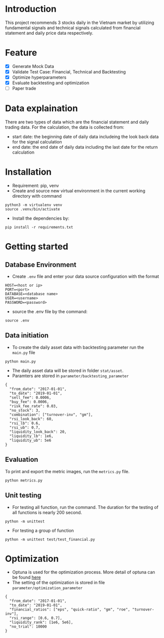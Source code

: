 # Introduction
This project recommends 3 stocks daily in the Vietnam market by utilizing fundamental signals and technical signals calculated from financial statement and daily price data respectively.

# Feature
- [x] Generate Mock Data
- [x] Validate Test Case: Financial, Technical and Backtesting
- [x] Optimize hyperparameters
- [x] Evaluate backtesting and optimization
- [ ] Paper trade

# Data explaination
There are two types of data which are the financial statement and daily trading data. For the calculation, the data is collected from:
- start date: the beginning date of daily data includeing the look back data for the signal calculation
- end date: the end date of daily data including the last date for the return calculation
# Installation
- Requirement: pip, venv
- Create and source new virtual environment in the current working directory with command
```
python3 -m virtualenv venv
source .venv/bin/activate
```
- Install the dependencies by:
```
pip install -r requirements.txt
```
# Getting started
## Database Environment
- Create ```.env``` file and enter your data source configuration with the format
```
HOST=<host or ip>
PORT=<port>
DATABASE=<database name>
USER=<username>
PASSWORD=<password>
```
- source the .env file by the command:
```
source .env
```
## Data initiation
- To create the daily asset data with backtesting parameter run the ```main.py``` file
```
python main.py
```
- The daily asset data will be stored in folder ```stat/asset```. 
- Paramters are stored in ```parameter/backtesting_parameter```
```
{
  "from_date": "2017-01-01",
  "to_date": "2019-01-01",
  "sell_fee": 0.0006,
  "buy_fee": 0.0006,
  "risk_fee_rate": 0.03,
  "no_stock": 3,
  "combination": ["turnover-inv", "gm"],
  "rsi_look_back": 60,
  "rsi_lb": 0.6,
  "rsi_ub": 0.7,
  "liquidity_look_back": 20,
  "liquidity_lb": 1e6,
  "liquidity_ub": 5e6
}
```
## Evaluation
To print and export the metric images, run the ```metrics.py``` file.
```
python metrics.py
```
## Unit testing
- For testing all function, run the command. The duration for the testing of all functions is nearly 200 second. 
```
python -m unittest
```
- For testing a group of function
```
python -m unittest test/test_financial.py
```
# Optimization
- Optuna is used for the optimization process. More detail of optuna can be found [here](https://optuna.org/)
- The setting of the optimization is stored in file ```parameter/optimization_parameter```
```
{
  "from_date": "2017-01-01",
  "to_date": "2019-01-01",
  "financial_ratios": ["eps", "quick-ratio", "gm", "roe", "turnover-inv"],
  "rsi_range": [0.6, 0.7],
  "liquidity_rank": [1e6, 5e6],
  "no_trial": 10000
}
```